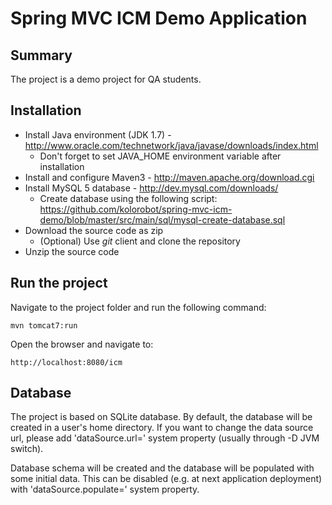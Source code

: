 Spring MVC ICM Demo Application
=========================================

Summary
-------
The project is a demo project for QA students.

Installation
------------

* Install Java environment (JDK 1.7) - http://www.oracle.com/technetwork/java/javase/downloads/index.html
  * Don't forget to set JAVA_HOME environment variable after installation
* Install and configure Maven3 - http://maven.apache.org/download.cgi
* Install MySQL 5 database - http://dev.mysql.com/downloads/
  * Create database using the following script: https://github.com/kolorobot/spring-mvc-icm-demo/blob/master/src/main/sql/mysql-create-database.sql
* Download the source code as zip
  * (Optional) Use *git* client and clone the repository
* Unzip the source code

Run the project
----------------

Navigate to the project folder and run the following command:

	mvn tomcat7:run

Open the browser and navigate to:

    http://localhost:8080/icm

Database
--------

The project is based on SQLite database. By default, the database will be created in a user's home directory.
If you want to change the data source url, please add 'dataSource.url=<url>' system property (usually through -D JVM switch).

Database schema will be created and the database will be populated with some initial data.
This can be disabled (e.g. at next application deployment) with 'dataSource.populate=<boolean>' system property.